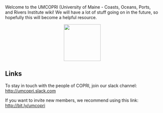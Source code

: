 Welcome to the UMCOPRI (University of Maine - Coasts, Oceans, Ports, and Rivers Institute wiki!  We will have a lot of stuff going on in the future, so hopefully this will become a helpful resource.
  <p align="center">
    <img src="home/images/logo.png" width="120" align="center">
  </p>


## Links

To stay in touch with the people of COPRI, join our slack channel: <http://umcopri.slack.com>

If you want to invite new members, we recommend using this link: <http://bit.ly/umcopri>
